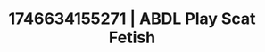 ---
categories:
- Artistic control
- Intimate reveal
- AI-generated
- Fantasy kink
- Elegant fetish
- ASMR
- Cosplay
- Hands behind back
image: /assets/images/1746634155271.jpg
layout: post
seo:
  description: Featured content with high-quality Scat Fetish, ABDL Play. HD images
    available.
  keywords: Scat Fetish, ABDL Play
  og_image: /assets/images/1746634155271.jpg
  schema_type: VisualArtwork
tags:
- '#1746634155271'
- ABDL Play
- Scat Fetish
title: 1746634155271 | ABDL Play Scat Fetish
---